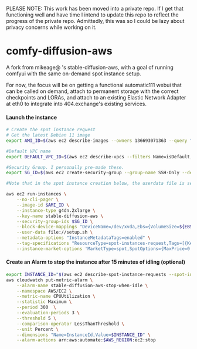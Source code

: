 PLEASE NOTE: This work has been moved into a private repo. If I get that functioning well and have time I intend to update this repo to reflect the progress of the private repo. Admittedly, this was so I could be lazy about privacy concerns while working on it. 

# comfy-diffusion-aws
A fork from mikeage@ 's stable-diffusion-aws, with a goal of running comfyui with the same on-demand spot instance setup. 

For now, the focus will be on getting a functional automatic111 webui that can be called on demand, attach to permanent storage with the correct checkpoints and LORAs, and attach to an existing Elastic Network Adapter at eth0 to integrate into 404.exchange's existing services. 


#### Launch the instance
```bash {name=launch-an-instance}
# Create the spot instance request
# Get the latest Debian 11 image
export AMI_ID=$(aws ec2 describe-images --owners 136693071363 --query "sort_by(Images, &CreationDate)[-1].ImageId" --filters "Name=name,Values=debian-12-amd64-*" | jq -r .)

#Default VPC name
export DEFAULT_VPC_ID=$(aws ec2 describe-vpcs --filters Name=isDefault,Values=true --query 'Vpcs[0].VpcId' --output text)

#Security Group. I personally pre-made these. 
export SG_ID=$(aws ec2 create-security-group --group-name SSH-Only --description "Allow SSH from anywhere" --vpc-id $DEFAULT_VPC_ID --query 'GroupId' --output text)

#Note that in the spot instance creation below, the userdata file is setup.sh, also in this repo. 

aws ec2 run-instances \
    --no-cli-pager \
    --image-id $AMI_ID \
    --instance-type g4dn.2xlarge \
    --key-name stable-diffusion-aws \
    --security-group-ids $SG_ID \
    --block-device-mappings "DeviceName=/dev/xvda,Ebs={VolumeSize=${EBS_SIZE},VolumeType=gp3}" \
    --user-data file://setup.sh \
    --metadata-options "InstanceMetadataTags=enabled" \
    --tag-specifications "ResourceType=spot-instances-request,Tags=[{Key=creator,Value=stable-diffusion-aws}]" "ResourceType=instance,Tags=[{Key=INSTALL_AUTOMATIC1111,Value=$INSTALL_AUTOMATIC1111},{Key=INSTALL_INVOKEAI,Value=$INSTALL_INVOKEAI},{Key=GUI_TO_START,Value=$GUI_TO_START}]" \
    --instance-market-options 'MarketType=spot,SpotOptions={MaxPrice=0.70,SpotInstanceType=persistent,InstanceInterruptionBehavior=stop}'

```


#### Create an Alarm to stop the instance after 15 minutes of idling (optional)

```bash {name=create-cloudwatch-alarm, promptEnv=false}
export INSTANCE_ID="$(aws ec2 describe-spot-instance-requests --spot-instance-request-ids $SPOT_INSTANCE_REQUEST | jq -r '.SpotInstanceRequests[].InstanceId')"
aws cloudwatch put-metric-alarm \
    --alarm-name stable-diffusion-aws-stop-when-idle \
    --namespace AWS/EC2 \
    --metric-name CPUUtilization \
    --statistic Maximum \
    --period 300  \
    --evaluation-periods 3 \
    --threshold 5 \
    --comparison-operator LessThanThreshold \
    --unit Percent \
    --dimensions "Name=InstanceId,Value=$INSTANCE_ID" \
    --alarm-actions arn:aws:automate:$AWS_REGION:ec2:stop

```
